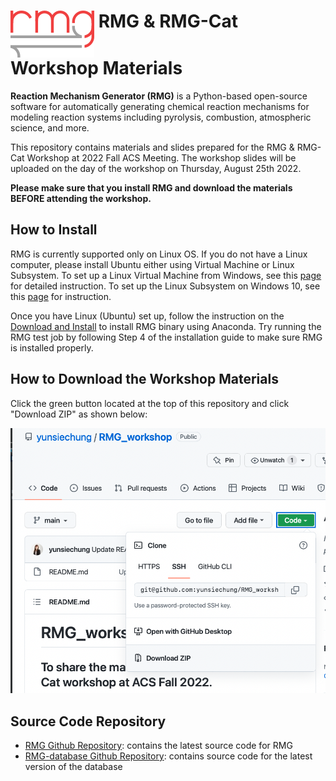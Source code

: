 # <img align="top" src="https://raw.githubusercontent.com/ReactionMechanismGenerator/RMG-Py/main/documentation/source/_static/rmg-logo-small.png"> RMG & RMG-Cat Workshop Materials

**Reaction Mechanism Generator (RMG)** is a Python-based open-source software for automatically generating chemical reaction
mechanisms for modeling reaction systems including pyrolysis, combustion, atmospheric science, and more.

This repository contains materials and slides prepared for the RMG & RMG-Cat Workshop at 2022 Fall ACS Meeting.
The workshop slides will be uploaded on the day of the workshop on Thursday, August 25th 2022.

**Please make sure that you install RMG and download the materials BEFORE attending the workshop.**

## How to Install
RMG is currently supported only on Linux OS. If you do not have a Linux computer, please install Ubuntu
either using Virtual Machine or Linux Subsystem. To set up a Linux Virtual Machine from Windows, see this [page](http://reactionmechanismgenerator.github.io/RMG-Py/users/rmg/installation/virtualMachineSetup.html)
for detailed instruction. To set up the Linux Subsystem on Windows 10, see this [page](http://reactionmechanismgenerator.github.io/RMG-Py/users/rmg/installation/linuxSubsystem.html)
for instruction.

Once you have Linux (Ubuntu) set up, follow the instruction on the [Download and Install](http://reactionmechanismgenerator.github.io/RMG-Py/users/rmg/installation/anacondaUser.html) 
to install RMG binary using Anaconda. Try running the RMG test job by following Step 4 of the installation guide to make sure
RMG is installed properly.

## How to Download the Workshop Materials
Click the green button located at the top of this repository and click "Download ZIP" as shown below:

![Download a Zip of the repository](./images/dummy.png)

## Source Code Repository
- [RMG Github Repository](https://github.com/ReactionMechanismGenerator/RMG-Py): contains the latest source code for RMG
- [RMG-database Github Repository](https://github.com/ReactionMechanismGenerator/RMG-database): contains source code for the latest version of the database

